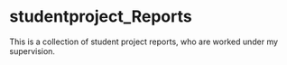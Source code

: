 # studentproject_Reports
This is a collection of student project reports, who are worked under my supervision.

